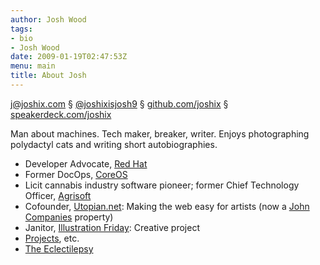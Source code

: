 ```yaml
---
author: Josh Wood
tags:
- bio
- Josh Wood
date: 2009-01-19T02:47:53Z
menu: main
title: About Josh
---
```


<j@joshix.com> § [@joshixisjosh9][jxtwitter] § [github.com/joshix][jxgithub] § [speakerdeck.com/joshix][slides]

Man about machines. Tech maker, breaker, writer. Enjoys photographing
polydactyl cats and writing short autobiographies.

* Developer Advocate, [Red Hat][redhat]
* Former DocOps, [CoreOS][coreos]
* Licit cannabis industry software pioneer; former Chief Technology Officer, [Agrisoft][agrisoft]
* Cofounder, [Utopian.net][utopian]: Making the web easy for artists
  (now a [John Companies][joco] property)
* Janitor, [Illustration Friday][ifri]: Creative project
* [Projects][projects], etc.
* [The Eclectilepsy][blog]


[agrisoft]: http://kind.financial/agrisoft-seed-to-sale-software/
[blog]: /post/
[coreos]: https://coreos.com/
[ifri]: http://illustrationfriday.com
[joco]: http://johncompanies.com
[jxgithub]: https://github.com/joshix/
[jxtwitter]: https://twitter.com/joshixisjosh9
[projects]: /projects/
[redhat]: https://redhat.com
[slides]: https://speakerdeck.com/joshix
[utopian]: http://utopian.net
